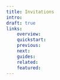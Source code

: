 ```yaml
---
title: Invitations
intro:
draft: true
links:
    overview:
    quickstart:
    previous:
    next:
    guides:
    related:
    featured:
---
```

